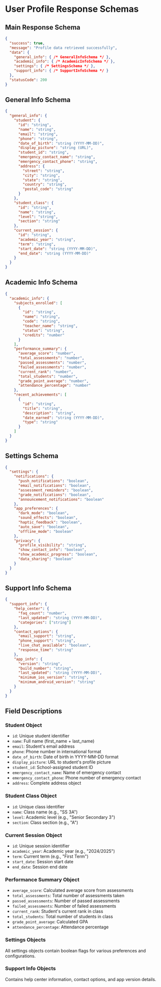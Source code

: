 # User Profile Response Schemas

## Main Response Schema

```json
{
  "success": true,
  "message": "Profile data retrieved successfully",
  "data": {
    "general_info": { /* GeneralInfoSchema */ },
    "academic_info": { /* AcademicInfoSchema */ },
    "settings": { /* SettingsSchema */ },
    "support_info": { /* SupportInfoSchema */ }
  },
  "statusCode": 200
}
```

## General Info Schema

```json
{
  "general_info": {
    "student": {
      "id": "string",
      "name": "string",
      "email": "string",
      "phone": "string",
      "date_of_birth": "string (YYYY-MM-DD)",
      "display_picture": "string (URL)",
      "student_id": "string",
      "emergency_contact_name": "string",
      "emergency_contact_phone": "string",
      "address": {
        "street": "string",
        "city": "string",
        "state": "string",
        "country": "string",
        "postal_code": "string"
      }
    },
    "student_class": {
      "id": "string",
      "name": "string",
      "level": "string",
      "section": "string"
    },
    "current_session": {
      "id": "string",
      "academic_year": "string",
      "term": "string",
      "start_date": "string (YYYY-MM-DD)",
      "end_date": "string (YYYY-MM-DD)"
    }
  }
}
```

## Academic Info Schema

```json
{
  "academic_info": {
    "subjects_enrolled": [
      {
        "id": "string",
        "name": "string",
        "code": "string",
        "teacher_name": "string",
        "status": "string",
        "credits": "number"
      }
    ],
    "performance_summary": {
      "average_score": "number",
      "total_assessments": "number",
      "passed_assessments": "number",
      "failed_assessments": "number",
      "current_rank": "number",
      "total_students": "number",
      "grade_point_average": "number",
      "attendance_percentage": "number"
    },
    "recent_achievements": [
      {
        "id": "string",
        "title": "string",
        "description": "string",
        "date_earned": "string (YYYY-MM-DD)",
        "type": "string"
      }
    ]
  }
}
```

## Settings Schema

```json
{
  "settings": {
    "notifications": {
      "push_notifications": "boolean",
      "email_notifications": "boolean",
      "assessment_reminders": "boolean",
      "grade_notifications": "boolean",
      "announcement_notifications": "boolean"
    },
    "app_preferences": {
      "dark_mode": "boolean",
      "sound_effects": "boolean",
      "haptic_feedback": "boolean",
      "auto_save": "boolean",
      "offline_mode": "boolean"
    },
    "privacy": {
      "profile_visibility": "string",
      "show_contact_info": "boolean",
      "show_academic_progress": "boolean",
      "data_sharing": "boolean"
    }
  }
}
```

## Support Info Schema

```json
{
  "support_info": {
    "help_center": {
      "faq_count": "number",
      "last_updated": "string (YYYY-MM-DD)",
      "categories": ["string"]
    },
    "contact_options": {
      "email_support": "string",
      "phone_support": "string",
      "live_chat_available": "boolean",
      "response_time": "string"
    },
    "app_info": {
      "version": "string",
      "build_number": "string",
      "last_updated": "string (YYYY-MM-DD)",
      "minimum_ios_version": "string",
      "minimum_android_version": "string"
    }
  }
}
```

## Field Descriptions

### Student Object
- `id`: Unique student identifier
- `name`: Full name (first_name + last_name)
- `email`: Student's email address
- `phone`: Phone number in international format
- `date_of_birth`: Date of birth in YYYY-MM-DD format
- `display_picture`: URL to student's profile picture
- `student_id`: School-assigned student ID
- `emergency_contact_name`: Name of emergency contact
- `emergency_contact_phone`: Phone number of emergency contact
- `address`: Complete address object

### Student Class Object
- `id`: Unique class identifier
- `name`: Class name (e.g., "SS 3A")
- `level`: Academic level (e.g., "Senior Secondary 3")
- `section`: Class section (e.g., "A")

### Current Session Object
- `id`: Unique session identifier
- `academic_year`: Academic year (e.g., "2024/2025")
- `term`: Current term (e.g., "First Term")
- `start_date`: Session start date
- `end_date`: Session end date

### Performance Summary Object
- `average_score`: Calculated average score from assessments
- `total_assessments`: Total number of assessments taken
- `passed_assessments`: Number of passed assessments
- `failed_assessments`: Number of failed assessments
- `current_rank`: Student's current rank in class
- `total_students`: Total number of students in class
- `grade_point_average`: Calculated GPA
- `attendance_percentage`: Attendance percentage

### Settings Objects
All settings objects contain boolean flags for various preferences and configurations.

### Support Info Objects
Contains help center information, contact options, and app version details.
